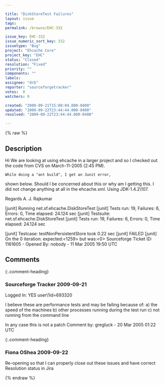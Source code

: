 ```yaml
---

title: "DiskStoreTest Failures"
layout: issue
tags: 
permalink: /browse/EHC-332

issue_key: EHC-332
issue_numeric_sort_key: 332
issuetype: "Bug"
project: "Ehcache Core"
project_key: "EHC"
status: "Closed"
resolution: "Fixed"
priority: ""
components: ""
labels: 
assignee: "drb"
reporter: "sourceforgetracker"
votes:  0
watchers: 0

created: "2009-09-21T15:08:04.000-0400"
updated: "2009-09-22T23:44:44.000-0400"
resolved: "2009-09-22T23:44:44.000-0400"

---
```




{% raw %}



## Description

<div markdown="1" class="description">

Hi
    We are looking at using ehcache in a larger project
and so I checked out the code from CVS on March-11-2005
(2:45 PM).

    While doing a "ant build", I get an Junit error,
shown below.
Should I be concerned about this or why am I getting
this. I did
not change anything at all in the ehcache.xml.
    Using JDK-1.4.2\107.

Regards
A. J. Rajkumar

[junit] Running net.sf.ehcache.DiskStoreTest
[junit] Tests run: 19, Failures: 6, Errors: 0, Time
elapsed: 24.124 sec
[junit] Testsuite: net.sf.ehcache.DiskStoreTest
[junit] Tests run: 19, Failures: 6, Errors: 0, Time
elapsed: 24.124 sec

[junit] Testcase: testNonPersistentStore took 0.22 sec
[junit]     FAILED
[junit] On the 0 iteration:  expected:<1259> but was:<0>
Sourceforge Ticket ID: 1161605 - Opened By: nobody - 11 Mar 2005 19:50 UTC

</div>

## Comments


{:.comment-heading}
### **Sourceforge Tracker** <span class="date">2009-09-21</span>

<div markdown="1" class="comment">

Logged In: YES 
user\1id=693320

I believe these are performance tests and may be failing because of:
a) the speed of the machines
b) other processes running during the test run
c) not running from the command line

In any case this is not a patch
Comment by: gregluck - 20 Mar 2005 01:22 UTC

</div>


{:.comment-heading}
### **Fiona OShea** <span class="date">2009-09-22</span>

<div markdown="1" class="comment">

Re-opening so that I can properly close out these issues and have correct Resolution status in Jira

</div>



{% endraw %}
